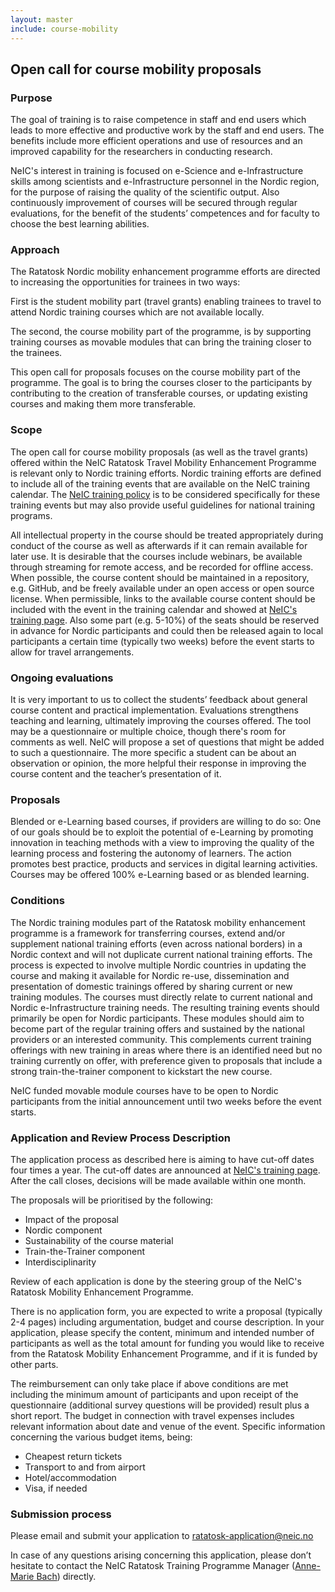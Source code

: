 ```yaml
---
layout: master
include: course-mobility
---
```


## Open call for course mobility proposals

### Purpose
The goal of training is to raise competence in staff and end users which leads to more effective and productive work by the staff and end users. The benefits include more efficient operations and use of resources and an improved capability for the researchers in conducting research.
 
NeIC's interest in training is focused on e-Science and e-Infrastructure skills among scientists and e-Infrastructure personnel in the Nordic region, for the purpose of raising the quality of the scientific output. Also continuously improvement of courses will be secured through regular evaluations, for the benefit of the students’ competences and for faculty to choose the best learning abilities.



### Approach
The Ratatosk Nordic mobility enhancement programme efforts are directed to increasing the opportunities for trainees in two ways:

First is the student mobility part (travel grants) enabling trainees to travel to attend Nordic training courses which are not available locally.  

The second, the course mobility part of the programme, is by supporting training courses as movable modules that can bring the training closer to the trainees.
 
This open call for proposals focuses on the course mobility part of the programme. The goal is to bring the courses closer to the participants by contributing to the creation of transferable courses, or updating existing courses and making them more transferable.

### Scope
The open call for course mobility proposals (as well as the travel grants) offered within the NeIC Ratatosk Travel Mobility Enhancement Programme is relevant only to Nordic training efforts. Nordic training efforts are defined to include all of the training events that are available on the NeIC training calendar. The [NeIC training policy](https://wiki.neic.no/wiki/Training_Policy) is to be considered specifically for these training events but may also provide useful guidelines for national training programs.
 
All intellectual property in the course should be treated appropriately during conduct of the course as well as afterwards if it can remain available for later use. It is desirable that the courses include webinars, be available through streaming for remote access, and be recorded for offline access. When possible, the course content should be maintained in a repository, e.g. GitHub, and be freely available under an open access or open source license. When permissible, links to the available course content should be included with the event in the training calendar and showed at [NeIC's training page](https://neic.no/training/). Also some part (e.g. 5-10%) of the seats should be reserved in advance for Nordic participants and could then be released again to local participants a certain time (typically two weeks) before the event starts to allow for travel arrangements. 

### Ongoing evaluations 
It is very important to us to collect the students’ feedback about general course content and practical implementation. Evaluations strengthens teaching and learning, ultimately improving the courses offered. The tool may be a questionnaire or multiple choice, though there's room for comments as well. NeIC will propose a set of questions that might be added to such a questionnaire. The more specific a student can be about an observation or opinion, the more helpful their response in improving the course content and the teacher’s presentation of it.
 
### Proposals
Blended or e-Learning based courses, if providers are willing to do so:
One of our goals should be to exploit the potential of e-Learning by promoting innovation in teaching methods with a view to improving the quality of the learning process and fostering the autonomy of learners. The action promotes best practice, products and services in digital learning activities. Courses may be offered 100% e-Learning based or as blended learning.
 
### Conditions
The Nordic training modules part of the Ratatosk mobility enhancement programme is a framework for transferring courses, extend and/or supplement national training efforts (even across national borders) in a Nordic context and will not duplicate current national training efforts. The process is expected to involve multiple Nordic countries in updating the course and making it available for Nordic re-use, dissemination and presentation of domestic trainings offered by sharing current or new training modules. The courses must directly relate to current national and Nordic e-Infrastructure training needs. The resulting training events should primarily be open for Nordic participants. These modules should aim to become part of the regular training offers and sustained by the national providers or an interested community.
This complements current training offerings with new training in areas where there is an identified need but no training currently on offer, with preference given to proposals that include a strong train-the-trainer component to kickstart the new course.

NeIC funded movable module courses have to be open to Nordic participants from the initial announcement until two weeks before the event starts.

### Application and Review Process Description
The application process as described here is aiming to have cut-off dates four times a year. The cut-off dates are announced at [NeIC's training page](https://neic.no/training/). After the call closes, decisions will be made available within one month.

The proposals will be prioritised by the following:
* Impact of the proposal
* Nordic component
* Sustainability of the course material
* Train-the-Trainer component
* Interdisciplinarity

Review of each application is done by the steering group of the NeIC's Ratatosk Mobility Enhancement Programme. 

There is no application form, you are expected to write a proposal (typically 2-4 pages) including argumentation, budget and course description. In your application, please specify the content, minimum and intended number of participants as well as the total amount for funding you would like to receive from the Ratatosk Mobility Enhancement Programme, and if it is funded by other parts.

The reimbursement can only take place if above conditions are met including the minimum amount of participants and upon receipt of the questionnaire (additional survey questions will be provided) result plus a short report.
The budget in connection with travel expenses includes relevant information about date and venue of the event. Specific information concerning the various budget items, being:

* Cheapest return tickets
* Transport to and from airport
* Hotel/accommodation
* Visa, if needed

### Submission process
Please email and submit your application to [ratatosk-application@neic.no](mailto:ratatosk-application@neic.no)

In case of any questions arising concerning this application, please don’t hesitate to contact the NeIC Ratatosk Training Programme Manager ([Anne-Marie Bach](mailto:ambach@au.dk)) directly.
 

